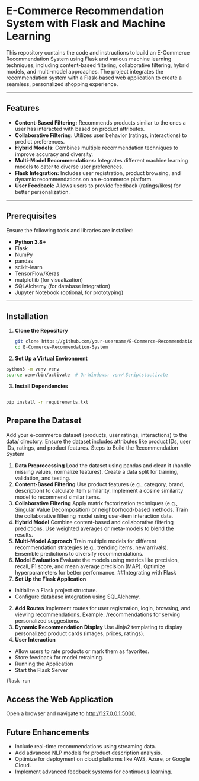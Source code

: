# E-Commerce Recommendation System with Flask and Machine Learning

This repository contains the code and instructions to build an E-Commerce Recommendation System using Flask and various machine learning techniques, including content-based filtering, collaborative filtering, hybrid models, and multi-model approaches. The project integrates the recommendation system with a Flask-based web application to create a seamless, personalized shopping experience.

---

## Features
- **Content-Based Filtering:** Recommends products similar to the ones a user has interacted with based on product attributes.
- **Collaborative Filtering:** Utilizes user behavior (ratings, interactions) to predict preferences.
- **Hybrid Models:** Combines multiple recommendation techniques to improve accuracy and diversity.
- **Multi-Model Recommendations:** Integrates different machine learning models to cater to diverse user preferences.
- **Flask Integration:** Includes user registration, product browsing, and dynamic recommendations on an e-commerce platform.
- **User Feedback:** Allows users to provide feedback (ratings/likes) for better personalization.

---

## Prerequisites
Ensure the following tools and libraries are installed:
- **Python 3.8+**
- Flask
- NumPy
- pandas
- scikit-learn
- TensorFlow/Keras
- matplotlib (for visualization)
- SQLAlchemy (for database integration)
- Jupyter Notebook (optional, for prototyping)

---

## Installation

1. **Clone the Repository**
   ```bash
   git clone https://github.com/your-username/E-Commerce-Recommendation-System.git
   cd E-Commerce-Recommendation-System
   ```
2. **Set Up a Virtual Environment**

```bash
python3 -m venv venv
source venv/bin/activate  # On Windows: venv\Scripts\activate
```
3. **Install Dependencies**

```bash

pip install -r requirements.txt
```
## Prepare the Dataset

Add your e-commerce dataset (products, user ratings, interactions) to the data/ directory.
Ensure the dataset includes attributes like product IDs, user IDs, ratings, and product features.
Steps to Build the Recommendation System
1. **Data Preprocessing**
Load the dataset using pandas and clean it (handle missing values, normalize features).
Create a data split for training, validation, and testing.
2. **Content-Based Filtering**
Use product features (e.g., category, brand, description) to calculate item similarity.
Implement a cosine similarity model to recommend similar items.
3. **Collaborative Filtering**
Apply matrix factorization techniques (e.g., Singular Value Decomposition) or neighborhood-based methods.
Train the collaborative filtering model using user-item interaction data.
4. **Hybrid Model**
Combine content-based and collaborative filtering predictions.
Use weighted averages or meta-models to blend the results.
5. **Multi-Model Approach**
Train multiple models for different recommendation strategies (e.g., trending items, new arrivals).
Ensemble predictions to diversify recommendations.
6. **Model Evaluation**
Evaluate the models using metrics like precision, recall, F1 score, and mean average precision (MAP).
Optimize hyperparameters for better performance.
##Integrating with Flask
1. **Set Up the Flask Application**
- Initialize a Flask project structure.
- Configure database integration using SQLAlchemy.

2. **Add Routes**
Implement routes for user registration, login, browsing, and viewing recommendations.
Example: /recommendations for serving personalized suggestions.
3. **Dynamic Recommendation Display**
Use Jinja2 templating to display personalized product cards (images, prices, ratings).
4. **User Interaction**
- Allow users to rate products or mark them as favorites.
- Store feedback for model retraining.
- Running the Application
- Start the Flask Server

```bash
flask run
```
## Access the Web Application
Open a browser and navigate to http://127.0.0.1:5000.
## Future Enhancements
- Include real-time recommendations using streaming data.
- Add advanced NLP models for product description analysis.
- Optimize for deployment on cloud platforms like AWS, Azure, or Google Cloud.
- Implement advanced feedback systems for continuous learning.

